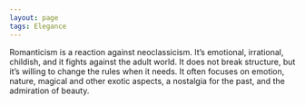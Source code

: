 ```yaml
---
layout: page
tags: Elegance 
---
```


Romanticism is a reaction against neoclassicism. It’s emotional, irrational, childish, and it fights against the adult world. It does not break structure, but it’s willing to change the rules when it needs. It often focuses on emotion, nature, magical and other exotic aspects, a nostalgia for the past, and the admiration of beauty.
